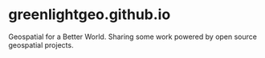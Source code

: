 # greenlightgeo.github.io
Geospatial for a Better World.  Sharing some work powered by open source geospatial projects.
